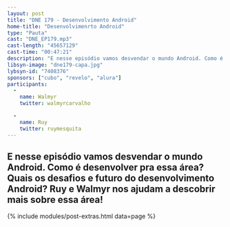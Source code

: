 ```yaml
---
layout: post
title: "DNE 179 - Desenvolvimento Android"
home-title: "Desenvolvimenrto Android"
type: "Pauta"
cast: "DNE_EP179.mp3"
cast-length: "45657129"
cast-time: "00:47:21"
description: "E nesse episódio vamos desvendar o mundo Android. Como é desenvolver pra essa área? Quais os desafios e futuro do desenvolvimento Android? Ruy e Walmyr nos ajudam a descobrir mais sobre essa área!"
libsyn-image: "dne179-capa.jpg"
lybsyn-id: "7408376"
sponsors: ["cubo", "revelo", "alura"]
participants:
  -
    name: Walmyr
    twitter: walmyrcarvalho

  -
    name: Ruy
    twitter: ruymesquita
---
```


E nesse episódio vamos desvendar o mundo Android. Como é desenvolver pra essa área? Quais os desafios e futuro do desenvolvimento Android? Ruy e Walmyr nos ajudam a descobrir mais sobre essa área!
---

{% include modules/post-extras.html data=page %}

